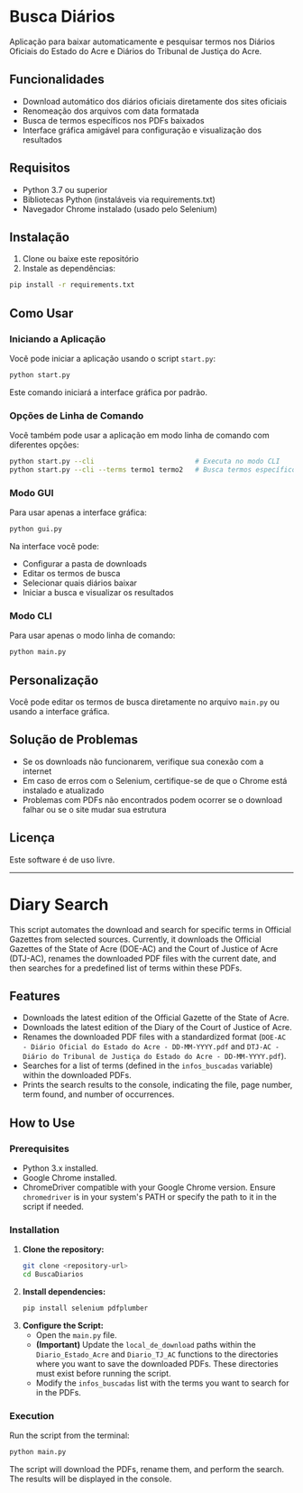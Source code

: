 # Busca Diários

Aplicação para baixar automaticamente e pesquisar termos nos Diários Oficiais do Estado do Acre e Diários do Tribunal de Justiça do Acre.

## Funcionalidades

- Download automático dos diários oficiais diretamente dos sites oficiais
- Renomeação dos arquivos com data formatada
- Busca de termos específicos nos PDFs baixados
- Interface gráfica amigável para configuração e visualização dos resultados

## Requisitos

- Python 3.7 ou superior
- Bibliotecas Python (instaláveis via requirements.txt)
- Navegador Chrome instalado (usado pelo Selenium)

## Instalação

1. Clone ou baixe este repositório
2. Instale as dependências:

```bash
pip install -r requirements.txt
```

## Como Usar

### Iniciando a Aplicação

Você pode iniciar a aplicação usando o script `start.py`:

```bash
python start.py
```

Este comando iniciará a interface gráfica por padrão.

### Opções de Linha de Comando

Você também pode usar a aplicação em modo linha de comando com diferentes opções:

```bash
python start.py --cli                         # Executa no modo CLI
python start.py --cli --terms termo1 termo2   # Busca termos específicos
```

### Modo GUI

Para usar apenas a interface gráfica:

```bash
python gui.py
```

Na interface você pode:

- Configurar a pasta de downloads
- Editar os termos de busca
- Selecionar quais diários baixar
- Iniciar a busca e visualizar os resultados

### Modo CLI

Para usar apenas o modo linha de comando:

```bash
python main.py
```

## Personalização

Você pode editar os termos de busca diretamente no arquivo `main.py` ou usando a interface gráfica.

## Solução de Problemas

- Se os downloads não funcionarem, verifique sua conexão com a internet
- Em caso de erros com o Selenium, certifique-se de que o Chrome está instalado e atualizado
- Problemas com PDFs não encontrados podem ocorrer se o download falhar ou se o site mudar sua estrutura

## Licença

Este software é de uso livre.

---

# Diary Search

This script automates the download and search for specific terms in Official Gazettes from selected sources. Currently, it downloads the Official Gazettes of the State of Acre (DOE-AC) and the Court of Justice of Acre (DTJ-AC), renames the downloaded PDF files with the current date, and then searches for a predefined list of terms within these PDFs.

## Features

- Downloads the latest edition of the Official Gazette of the State of Acre.
- Downloads the latest edition of the Diary of the Court of Justice of Acre.
- Renames the downloaded PDF files with a standardized format (`DOE-AC - Diário Oficial do Estado do Acre - DD-MM-YYYY.pdf` and `DTJ-AC - Diário do Tribunal de Justiça do Estado do Acre - DD-MM-YYYY.pdf`).
- Searches for a list of terms (defined in the `infos_buscadas` variable) within the downloaded PDFs.
- Prints the search results to the console, indicating the file, page number, term found, and number of occurrences.

## How to Use

### Prerequisites

- Python 3.x installed.
- Google Chrome installed.
- ChromeDriver compatible with your Google Chrome version. Ensure `chromedriver` is in your system's PATH or specify the path to it in the script if needed.

### Installation

1.  **Clone the repository:**
    ```bash
    git clone <repository-url>
    cd BuscaDiarios
    ```
2.  **Install dependencies:**
    ```bash
    pip install selenium pdfplumber
    ```
3.  **Configure the Script:**
    - Open the `main.py` file.
    - **(Important)** Update the `local_de_download` paths within the `Diario_Estado_Acre` and `Diario_TJ_AC` functions to the directories where you want to save the downloaded PDFs. These directories must exist before running the script.
    - Modify the `infos_buscadas` list with the terms you want to search for in the PDFs.

### Execution

Run the script from the terminal:

```bash
python main.py
```

The script will download the PDFs, rename them, and perform the search. The results will be displayed in the console.
